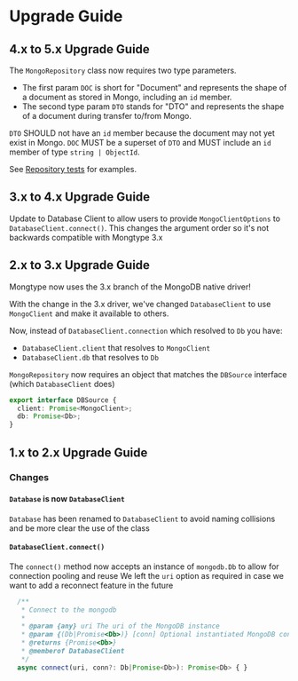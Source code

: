 # Upgrade Guide

## 4.x to 5.x Upgrade Guide

The `MongoRepository` class now requires two type parameters.

- The first param `DOC` is short for "Document" and represents the shape of a document as stored in Mongo, including an `id` member.
- The second type param `DTO` stands for "DTO" and represents the shape of a document during transfer to/from Mongo.

`DTO` SHOULD not have an `id` member because the document may not yet exist in Mongo. `DOC` MUST be a superset of `DTO` and MUST include an `id` member of type `string | ObjectId`.

See [Repository tests](./tests/Repository.spec.ts) for examples.

## 3.x to 4.x Upgrade Guide

Update to Database Client to allow users to provide `MongoClientOptions` to `DatabaseClient.connect()`. This changes the argument order so it's not backwards compatible with Mongtype 3.x

## 2.x to 3.x Upgrade Guide

Mongtype now uses the 3.x branch of the MongoDB native driver!

With the change in the 3.x driver, we've changed `DatabaseClient` to use `MongoClient` and make it available to others.

Now, instead of `DatabaseClient.connection` which resolved to `Db` you have:

- `DatabaseClient.client` that resolves to `MongoClient`
- `DatabaseClient.db` that resolves to `Db`

`MongoRepository` now requires an object that matches the `DBSource` interface (which `DatabaseClient` does)

```typescript
export interface DBSource {
  client: Promise<MongoClient>;
  db: Promise<Db>;
}
```

## 1.x to 2.x Upgrade Guide

### Changes

#### `Database` is now `DatabaseClient`

`Database` has been renamed to `DatabaseClient` to avoid naming collisions and be more clear the use of the class

#### `DatabaseClient.connect()`

The `connect()` method now accepts an instance of `mongodb.Db` to allow for connection pooling and reuse
We left the `uri` option as required in case we want to add a reconnect feature in the future

```typescript
  /**
   * Connect to the mongodb
   *
   * @param {any} uri The uri of the MongoDB instance
   * @param {(Db|Promise<Db>)} [conn] Optional instantiated MongoDB connection
   * @returns {Promise<Db>}
   * @memberof DatabaseClient
   */
  async connect(uri, conn?: Db|Promise<Db>): Promise<Db> { }
```
